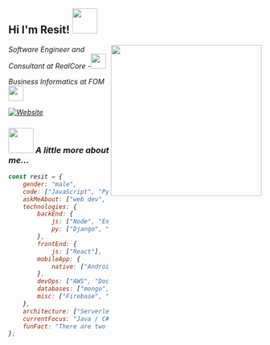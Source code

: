 <h2>Hi I'm Resit! <img src="https://i.imgur.com/WByRWl2.gif" width="50"></h2>
<img align='right' src="https://c.tenor.com/no01nqqz-TYAAAAC/pochita-chainsaw-man.gif" width="300">
<p><em>Software Engineer and Consultant at RealCore -<img src="https://emoji.gg/assets/emoji/9850_pop_pop_cat.gif" width="30"> 
<p><em>Business Informatics at FOM <img src="https://media.giphy.com/media/WUlplcMpOCEmTGBtBW/giphy.gif" width="30"> 
</em></p>


[![Website](https://img.shields.io/badge/Website-46a2f1.svg?&style=flat-square&logo=Google-Chrome&logoColor=white&link=https://zyneth.de/)](https://zyneth.de/)



### <img src="https://media.giphy.com/media/VgCDAzcKvsR6OM0uWg/giphy.gif" width="50"> A little more about me...  

```javascript
const resit = {
    gender: "male",
    code: ["JavaScript", "Python", "Java", "C#", "SQL"],
    askMeAbout: ["web dev", "tech", "app dev", "api", "interfaces", "cryptotechnology"],
    technologies: {
        backEnd: {
            js: ["Node", "Express", "SpringBoot"],
            py: ["Django", "Flask", "Bottle"],
        },
        frontEnd: {
            js: ["React"],
        mobileApp: {
            native: ["Android Development", "IOS Development"]
        },
        devOps: ["AWS", "Docker🐳","Nginx"],
        databases: ["mongo", "MySql", "SAP S4 Hana"],
        misc: ["Firebase", "Socket.IO", "selenium"]
    },
    architecture: ["Serverless Architecture", "Progressive web applications", "Single page applications"],
    currentFocus: "Java / C# Development",
    funFact: "There are two ways to write error-free programs; only the third one works"
};
```
